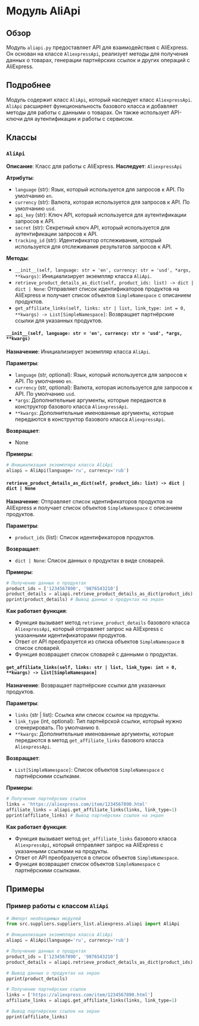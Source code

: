 # Модуль AliApi

## Обзор

Модуль `aliapi.py` предоставляет API для взаимодействия с AliExpress. 
Он основан на классе `AliexpressApi`, реализует методы для получения данных о товарах, 
генерации партнёрских ссылок и других операций с AliExpress.

## Подробнее

Модуль содержит класс `AliApi`, который наследует класс `AliexpressApi`. 
`AliApi` расширяет функциональность базового класса и добавляет методы для работы с данными о товарах. 
Он также использует API-ключи для аутентификации и работы с сервисом. 

## Классы

### `AliApi`

**Описание**: Класс для работы с AliExpress. 
**Наследует**: `AliexpressApi`

**Атрибуты**: 
- `language` (str): Язык, который используется для запросов к API. По умолчанию `en`.
- `currency` (str): Валюта, которая используется для запросов к API. По умолчанию `usd`.
- `api_key` (str): Ключ API, который используется для аутентификации запросов к API.
- `secret` (str): Секретный ключ API, который используется для аутентификации запросов к API.
- `tracking_id` (str): Идентификатор отслеживания, который используется для отслеживания результатов запросов к API.

**Методы**:

- `__init__(self, language: str = 'en', currency: str = 'usd', *args, **kwargs)`: Инициализирует экземпляр класса `AliApi`.
- `retrieve_product_details_as_dict(self, product_ids: list) -> dict | dict | None`: Отправляет список идентификаторов продуктов на AliExpress и получает список объектов `SimpleNamespace` с описанием продуктов.
- `get_affiliate_links(self, links: str | list, link_type: int = 0, **kwargs) -> List[SimpleNamespace]`: Возвращает партнёрские ссылки для указанных продуктов.

#### `__init__(self, language: str = 'en', currency: str = 'usd', *args, **kwargs)`

**Назначение**: Инициализирует экземпляр класса `AliApi`.

**Параметры**:
- `language` (str, optional): Язык, который используется для запросов к API. По умолчанию `en`.
- `currency` (str, optional): Валюта, которая используется для запросов к API. По умолчанию `usd`.
- `*args`: Дополнительные аргументы, которые передаются в конструктор базового класса `AliexpressApi`.
- `**kwargs`: Дополнительные именованные аргументы, которые передаются в конструктор базового класса `AliexpressApi`.

**Возвращает**:
- None

**Примеры**:

```python
# Инициализация экземпляра класса AliApi
aliapi = AliApi(language='ru', currency='rub')
```

#### `retrieve_product_details_as_dict(self, product_ids: list) -> dict | dict | None`

**Назначение**: Отправляет список идентификаторов продуктов на AliExpress и получает список объектов `SimpleNamespace` с описанием продуктов.

**Параметры**:
- `product_ids` (list): Список идентификаторов продуктов.

**Возвращает**:
- `dict | None`: Список данных о продуктах в виде словарей.

**Примеры**:

```python
# Получение данных о продуктах
product_ids = ['1234567890', '9876543210']
product_details = aliapi.retrieve_product_details_as_dict(product_ids)
pprint(product_details) # Вывод данных о продуктах на экран
```

**Как работает функция**:
- Функция вызывает метод `retrieve_product_details` базового класса `AliexpressApi`, который отправляет запрос на AliExpress с указанными идентификаторами продуктов.
- Ответ от API преобразуется из списка объектов `SimpleNamespace` в список словарей.
- Функция возвращает список словарей с данными о продуктах.

#### `get_affiliate_links(self, links: str | list, link_type: int = 0, **kwargs) -> List[SimpleNamespace]`

**Назначение**: Возвращает партнёрские ссылки для указанных продуктов.

**Параметры**:
- `links` (str | list): Ссылка или список ссылок на продукты.
- `link_type` (int, optional): Тип партнёрской ссылки, который нужно сгенерировать. По умолчанию `0`.
- `**kwargs`: Дополнительные именованные аргументы, которые передаются в метод `get_affiliate_links` базового класса `AliexpressApi`.

**Возвращает**:
- `List[SimpleNamespace]`: Список объектов `SimpleNamespace` с партнёрскими ссылками.

**Примеры**:

```python
# Получение партнёрских ссылок
links = 'https://aliexpress.com/item/1234567890.html'
affiliate_links = aliapi.get_affiliate_links(links, link_type=1)
pprint(affiliate_links) # Вывод партнёрских ссылок на экран
```

**Как работает функция**:
- Функция вызывает метод `get_affiliate_links` базового класса `AliexpressApi`, который отправляет запрос на AliExpress с указанными ссылками на продукты.
- Ответ от API преобразуется в список объектов `SimpleNamespace`.
- Функция возвращает список объектов `SimpleNamespace` с партнёрскими ссылками.

## Примеры

### Пример работы с классом `AliApi`

```python
# Импорт необходимых модулей
from src.suppliers.suppliers_list.aliexpress.aliapi import AliApi

# Инициализация экземпляра класса AliApi
aliapi = AliApi(language='ru', currency='rub')

# Получение данных о продуктах
product_ids = ['1234567890', '9876543210']
product_details = aliapi.retrieve_product_details_as_dict(product_ids)

# Вывод данных о продуктах на экран
pprint(product_details)

# Получение партнёрских ссылок
links = ['https://aliexpress.com/item/1234567890.html']
affiliate_links = aliapi.get_affiliate_links(links, link_type=1)

# Вывод партнёрских ссылок на экран
pprint(affiliate_links)
```